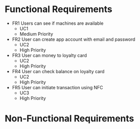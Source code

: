 # Functional Requirements
- FR1 Users can see if machines are available
	- UC1
	- Medium Priority
- FR2 User can create app account with email and password
	- UC2
	- High Priority
- FR3 User can money to loyalty card 
	- UC2
	- High Priority
- FR4 User can check balance on loyalty card 
	- UC2
	- High Priority
- FR5 User can initiate transaction using NFC
	- UC3
	- High Priority
# Non-Functional Requirements
